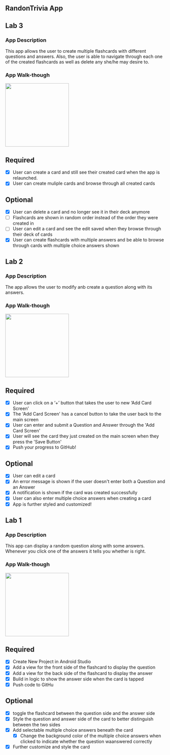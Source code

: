 ## RandonTrivia App

## Lab 3

### App Description
This app allows the user to create multiple flashcards with different questions and answers. Also, the user is able to navigate through each one of the created flashcards as well as delete any she/he may desire to.

### App Walk-though

<img src="http://g.recordit.co/Jt1dVUp95d.gif" width=200><br>

## Required
- [X] User can create a card and still see their created card when the app is relaunched.
- [X] User can create muliple cards and browse through all created cards

## Optional
- [X] User can delete a card and no longer see it in their deck anymore
- [ ] Flashcards are shown in random order instead of the order they were created in
- [ ] User can edit a card and see the edit saved when they browse through their deck of cards
- [X] User can create flashcards with multiple answers and be able to browse through cards with multiple choice answers shown

## Lab 2

### App Description
The app allows the user to modify anb create a question along with its answers.

### App Walk-though

<img src="http://g.recordit.co/pHAlQu7cSt.gif" width=200><br>

## Required
- [X] User can click on a ‘+’ button that takes the user to new ‘Add Card Screen’
- [X] The 'Add Card Screen' has a cancel button to take the user back to the main screen
- [X] User can enter and submit a Question and Answer through the 'Add Card Screen'
- [X] User will see the card they just created on the main screen when they press the 'Save Button'
- [X] Push your progress to GitHub!

## Optional
- [X] User can edit a card
- [X] An error message is shown if the user doesn't enter both a Question and an Answer
- [X] A notification is shown if the card was created successfully
- [X] User can also enter multiple choice answers when creating a card
- [X] App is further styled and customized!

## Lab 1

### App Description
This app can display a random question along with some answers. Whenever you click one of the answers it tells you whether is right.

### App Walk-though
<img src="http://g.recordit.co/xe9sYIlTn4.gif" width=200><br>

## Required
- [x] Create New Project in Android Studio
- [x] Add a view for the front side of the flashcard to display the question
- [x] Add a view for the back side of the flashcard to display the answer
- [x] Build in logic to show the answer side when the card is tapped
- [x] Push code to GitHu
## Optional
- [x] toggle the flashcard between the question side and the answer side
- [x] Style the question and answer side of the card to better distinguish between the two sides
- [x] Add selectable multiple choice answers beneath the card
   - [x] Change the background color of the multiple choice answers when clicked to indicate whether the question waanswered correctly
- [x] Further customize and style the card
